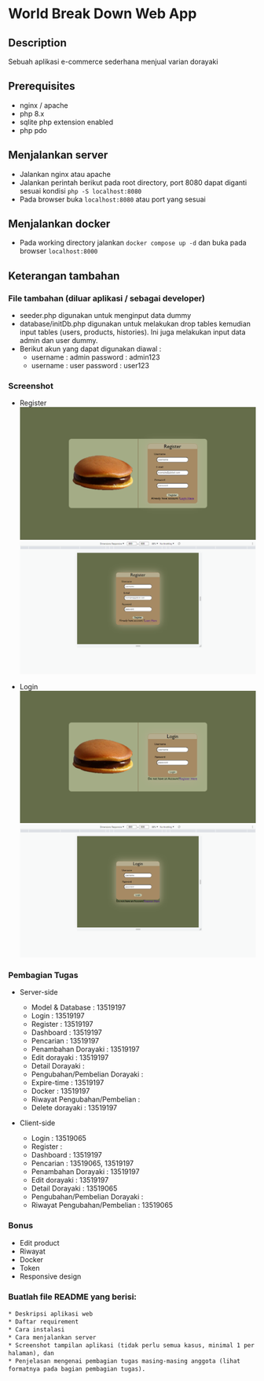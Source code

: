 # World Break Down Web App

## Description
Sebuah aplikasi e-commerce sederhana menjual varian dorayaki

## Prerequisites
- nginx / apache
- php 8.x
- sqlite php extension enabled
- php pdo

## Menjalankan server
- Jalankan nginx atau apache
- Jalankan perintah berikut pada root directory, port 8080 dapat diganti sesuai kondisi
`php -S localhost:8080`
- Pada browser buka `localhost:8080` atau port yang sesuai

## Menjalankan docker
- Pada working directory jalankan `docker compose up -d` dan buka pada browser `localhost:8000`

## Keterangan tambahan

### File tambahan (diluar aplikasi / sebagai developer)
- seeder.php digunakan untuk menginput data dummy
- database/initDb.php digunakan untuk melakukan drop tables kemudian input tables (users, products, histories). Ini juga melakukan input data admin dan user dummy.
- Berikut akun yang dapat digunakan diawal :
    * username : admin  password : admin123
    * username : user password : user123 


### Screenshot
- Register
![Register Desktop](./screenshots/Register_Desktop.png)
![Register Responsive](./screenshots/Register_800x600.png)

- Login
![Login Desktop](./screenshots/Login_Desktop.png)
![Login Responsive](./screenshots/Login_800x600.png)


### Pembagian Tugas
- Server-side
    * Model & Database : 13519197
    * Login : 13519197
    * Register : 13519197
    * Dashboard : 13519197
    * Pencarian : 13519197
    * Penambahan Dorayaki : 13519197
    * Edit dorayaki : 13519197
    * Detail Dorayaki :
    * Pengubahan/Pembelian Dorayaki : 
    * Expire-time : 13519197
    * Docker : 13519197
    * Riwayat Pengubahan/Pembelian :
    * Delete dorayaki : 13519197

- Client-side
    * Login : 13519065
    * Register :
    * Dashboard : 13519197
    * Pencarian : 13519065, 13519197
    * Penambahan Dorayaki : 13519197
    * Edit dorayaki : 13519197
    * Detail Dorayaki : 13519065
    * Pengubahan/Pembelian Dorayaki :
    * Riwayat Pengubahan/Pembelian : 13519065

### Bonus
- Edit product
- Riwayat
- Docker
- Token
- Responsive design

### Buatlah file README yang berisi:
    * Deskripsi aplikasi web
    * Daftar requirement
    * Cara instalasi
    * Cara menjalankan server
    * Screenshot tampilan aplikasi (tidak perlu semua kasus, minimal 1 per halaman), dan 
    * Penjelasan mengenai pembagian tugas masing-masing anggota (lihat formatnya pada bagian pembagian tugas).


